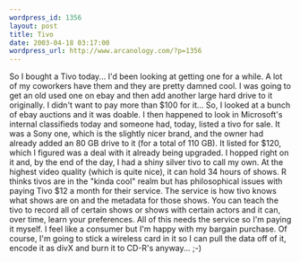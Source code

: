 ```yaml
--- 
wordpress_id: 1356
layout: post
title: Tivo
date: 2003-04-18 03:17:00
wordpress_url: http://www.arcanology.com/?p=1356
---
```

So I bought a Tivo today... I'd been looking at getting one for a while. A lot of my coworkers have them and they are pretty damned cool. I was going to get an old used one on ebay and then add another large hard drive to it originally. I didn't want to pay more than $100 for it... So, I looked at a bunch of ebay auctions and it was doable. I then happened to look in Microsoft's internal classifieds today and someone had, today, listed a tivo for sale. It was a Sony one, which is the slightly nicer brand, and the owner had already added an 80 GB drive to it (for a total of 110 GB). It listed for $120, which I figured was a deal with it already being upgraded. I hopped right on it and, by the end of the day, I had a shiny silver tivo to call my own. At the highest video quality (which is quite nice), it can hold 34 hours of shows. R thinks tivos are in the "kinda cool" realm but has philosophical issues with paying Tivo $12 a month for their service. The service is how tivo knows what shows are on and the metadata for those shows. You can teach the tivo to record all of certain shows or shows with certain actors and it can, over time, learn your preferences. All of this needs the service so I'm paying it myself. I feel like a consumer but I'm happy with my bargain purchase. Of course, I'm going to stick a wireless card in it so I can pull the data off of it, encode it as divX and burn it to CD-R's anyway... ;-)